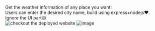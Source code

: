 Get the weather information of any place you want! 
</br>
Users can enter the desired city name, build using express+nodejs❤.
</br>
Ignore the UI part😥
</br>
![checkout the deployed website](https://adamsy-dark-sky.herokuapp.com/)
![image](https://cdn1.bbcode0.com/uploads/2022/1/31/d3d26de10dc8c6a5838bf7d5f431de42-full.png)
